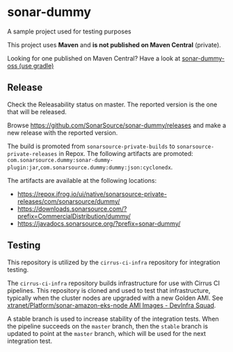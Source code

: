 # sonar-dummy

A sample project used for testing purposes

This project uses **Maven** and **is not published on Maven Central** (private).

Looking for one published on Maven Central? Have a look
at [sonar-dummy-oss (use gradle)](https://github.com/SonarSource/sonar-dummy-oss)

## Release

Check the Releasability status on master. The reported version is the one that will be released.

Browse https://github.com/SonarSource/sonar-dummy/releases and make a new release with the reported version.

The build is promoted from `sonarsource-private-builds` to `sonarsource-private-releases` in Repox.
The following artifacts are
promoted: `com.sonarsource.dummy:sonar-dummy-plugin:jar`,`com.sonarsource.dummy:dummy:json:cyclonedx`.

The artifacts are available at the following locations:

- https://repox.jfrog.io/ui/native/sonarsource-private-releases/com/sonarsource/dummy/
- https://downloads.sonarsource.com/?prefix=CommercialDistribution/dummy/
- https://javadocs.sonarsource.org/?prefix=sonar-dummy/

## Testing

This repository is utilized by the `cirrus-ci-infra` repository for integration testing.

The `cirrus-ci-infra` repository builds infrastructure for use with Cirrus CI pipelines. This repository is cloned and
used to test that infrastructure, typically when the cluster nodes are upgraded with a new Golden AMI.
See [xtranet/Platform/sonar-amazon-eks-node AMI Images - DevInfra Squad](https://xtranet-sonarsource.atlassian.net/wiki/spaces/Platform/pages/3383623682/sonar-amazon-eks-node+AMI+Images+-+DevInfra+Squad).

A stable branch is used to increase stability of the integration tests.
When the pipeline succeeds on the `master` branch, then the `stable` branch is updated to point at the `master` branch,
which will be used for the next integration test.
